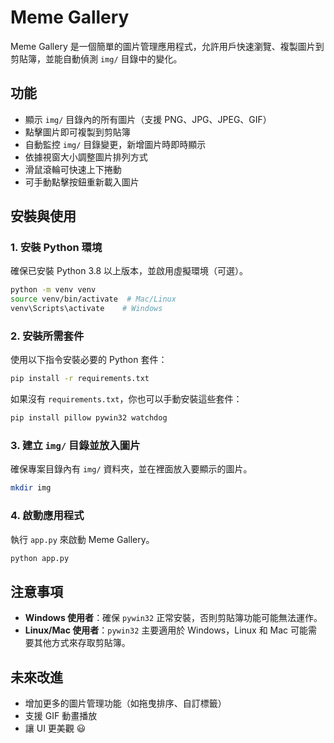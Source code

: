 # Meme Gallery

Meme Gallery 是一個簡單的圖片管理應用程式，允許用戶快速瀏覽、複製圖片到剪貼簿，並能自動偵測 `img/` 目錄中的變化。

## 功能
- 顯示 `img/` 目錄內的所有圖片（支援 PNG、JPG、JPEG、GIF）
- 點擊圖片即可複製到剪貼簿
- 自動監控 `img/` 目錄變更，新增圖片時即時顯示
- 依據視窗大小調整圖片排列方式
- 滑鼠滾輪可快速上下捲動
- 可手動點擊按鈕重新載入圖片

## 安裝與使用

### 1. 安裝 Python 環境
確保已安裝 Python 3.8 以上版本，並啟用虛擬環境（可選）。

```sh
python -m venv venv
source venv/bin/activate  # Mac/Linux
venv\Scripts\activate    # Windows
```

### 2. 安裝所需套件
使用以下指令安裝必要的 Python 套件：

```sh
pip install -r requirements.txt
```

如果沒有 `requirements.txt`，你也可以手動安裝這些套件：
```sh
pip install pillow pywin32 watchdog
```

### 3. 建立 `img/` 目錄並放入圖片
確保專案目錄內有 `img/` 資料夾，並在裡面放入要顯示的圖片。

```sh
mkdir img
```

### 4. 啟動應用程式
執行 `app.py` 來啟動 Meme Gallery。

```sh
python app.py
```

## 注意事項
- **Windows 使用者**：確保 `pywin32` 正常安裝，否則剪貼簿功能可能無法運作。
- **Linux/Mac 使用者**：`pywin32` 主要適用於 Windows，Linux 和 Mac 可能需要其他方式來存取剪貼簿。

## 未來改進
- 增加更多的圖片管理功能（如拖曳排序、自訂標籤）
- 支援 GIF 動畫播放
- 讓 UI 更美觀 😃

